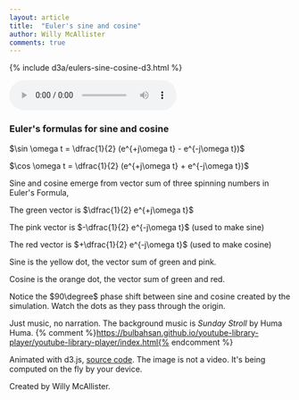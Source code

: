 ```yaml
---
layout: article
title:  "Euler's sine and cosine"
author: Willy McAllister
comments: true
---
```


{% include d3a/eulers-sine-cosine-d3.html %} 

<audio src="https://www.youtube.com/audiolibrary_download?vid=78599bdd7a0a465e" controls loop></audio>

### Euler's formulas for sine and cosine

$\sin \omega t = \dfrac{1}{2} (e^{+j\omega t} - e^{-j\omega t})$

$\cos \omega t = \dfrac{1}{2} (e^{+j\omega t} + e^{-j\omega t})$

Sine and cosine emerge from vector sum of three spinning numbers in Euler's Formula, 

The green vector is $\dfrac{1}{2} e^{+j\omega t}$ 

The pink vector is $-\dfrac{1}{2} e^{-j\omega t}$ (used to make sine)  

The red vector is $+\dfrac{1}{2} e^{-j\omega t}$ (used to make cosine)

Sine is the yellow dot, the vector sum of green and pink.

Cosine is the orange dot, the vector sum of green and red.

Notice the $90\degree$ phase shift between sine and cosine created by the simulation. Watch the dots as they pass through the origin.

Just music, no narration. The background music is *Sunday Stroll* by Huma Huma. {% comment %}https://bulbahsan.github.io/youtube-library-player/youtube-library-player/index.html{% endcomment %}

Animated with d3.js, [source code](https://github.com/willymcallister/spinningnumbers/tree/master/_articles/eulers-cosine-d3.html). The image is not a video. It's being computed on the fly by your device.

Created by Willy McAllister.
